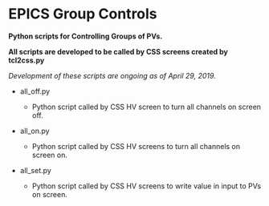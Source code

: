  # EPICS Group Controls
**Python scripts for Controlling Groups of PVs.**

**All scripts are developed to be called by CSS screens created by tcl2css.py**


*Development of these scripts are ongoing as of April 29, 2019.*


- all_off.py
  - Python script called by CSS HV screen to turn all channels on screen off.

- all_on.py
  - Python script called by CSS HV screens to turn all channels on screen on.
  
- all_set.py
  - Python script called by CSS HV screens to write value in input to PVs on screen.
